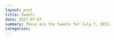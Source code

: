 ```yaml
---
layout: post
title: Tweets
date: 2023-07-07
summary: These are the tweets for July 7, 2023.
categories:
---
```


